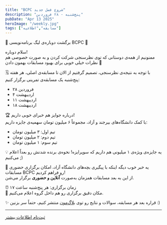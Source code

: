 ```yaml
---
title: "BCPC شروع فصل جدید"
description: "پنج‌شنبه - ۲۸ فروردین"
pubDate: "Apr 13 2025"
heroImage: "/weekly.jpg"
tags: ["مسابقه","اطلاعیه"]
---
```



🎉 برگشت دوباره‌ی لیگ برنامه‌نویسی BCPC 🎉

سلام دوباره!  
ممنونیم از همه‌ی دوستانی که توی نظرسنجی شرکت کردن و به صورت خصوصی هم نظرات خیلی خوبی برای بهبود مسابقات بهمون دادن 🌱

🗓 با توجه به نتیجه‌ی نظرسنجی، تصمیم گرفتیم از الان تا مسابقه‌ی اصلی، هر هفته پنج‌شنبه یک مسابقه‌ی تمرینی برگزار کنیم:

- ۲۸ فروردین  
- ۴ اردیبهشت  
- ۱۱ اردیبهشت  
- ۱۸ اردیبهشت  

🏆 درباره جوایز هم خبرای خوبی داریم!  
با کمک دانشگاه‌های بیرجند و آزاد، مجموعاً ۶ میلیون تومان سهمیه‌ی جایزه داریم:

- تیم اول: ۳ میلیون تومان  
- تیم دوم: ۲ میلیون تومان  
- تیم سوم: ۱ میلیون تومان  

💡 یه جایزه‌ی ویژه‌ی ۱ میلیونی هم داریم که سوپرایزه! نحوه‌ی برنده شدنش رو بعداً اعلام می‌کنیم ;)

💬 یه خبر خوب دیگه اینکه با پیگیری بچه‌های دانشگاه آزاد، امکان برگزاری حضوری مسابقات BCPC رو فراهم کردیم!  
از این به بعد مسابقات همزمان به‌صورت **آنلاین و حضوری** برگزار می‌شن.

⏰ زمان برگزاری: هر پنج‌شنبه ساعت ۱۷  
📍 مکان دقیق برگزاری رو هم داخل گروه اعلام می‌کنیم.

✨ قراره بعد هر مسابقه، سوالات و نتایج رو توی [بلاگ‌مون](https://blog.bircpc.ir) منتشر کنیم، حتماً سر بزنین :)

---

<a href="/signup" class="btn btn-outline">
ثبت‌نام
</a>
<a href="/onlineContest/bcpc-قوانین-مسابقه" class="btn">
اطلاعات بیشتر
</a>

